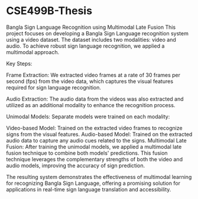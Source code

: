 # CSE499B-Thesis
Bangla Sign Language Recognition using Multimodal Late Fusion
This project focuses on developing a Bangla Sign Language recognition system using a video dataset. The dataset includes two modalities: video and audio. To achieve robust sign language recognition, we applied a multimodal approach.

Key Steps:

Frame Extraction: We extracted video frames at a rate of 30 frames per second (fps) from the video data, which captures the visual features required for sign language recognition.

Audio Extraction: The audio data from the videos was also extracted and utilized as an additional modality to enhance the recognition process.

Unimodal Models: Separate models were trained on each modality:

Video-based Model: Trained on the extracted video frames to recognize signs from the visual features.
Audio-based Model: Trained on the extracted audio data to capture any audio cues related to the signs.
Multimodal Late Fusion: After training the unimodal models, we applied a multimodal late fusion technique to combine both models' predictions. This fusion technique leverages the complementary strengths of both the video and audio models, improving the accuracy of sign prediction.

The resulting system demonstrates the effectiveness of multimodal learning for recognizing Bangla Sign Language, offering a promising solution for applications in real-time sign language translation and accessibility.
